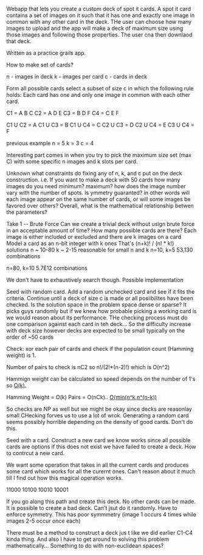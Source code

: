 Webapp that lets you create a custom deck of spot it cards. A spot it card contains a set of images on it such that it has one and exactly one image in common with any other card in the deck.  THe user can choose how many images to upload and the app will make a deck of maximum size using those images and following those properties. The user cna then downlaod that deck.

Written as a practice grails app.






How to make set of cards?

n - images in deck
k - images per card
c - cards in deck

Form all possible cards select a subset of size c in which the following rule holds:
Each card has one and only one image in common with each other card.

C1 = A B C
C2 = A D E
C3 = B D F
C4 = C E F

C1 U C2 = A
C1 U C3 = B
C1 U C4 = C
C2 U C3 = D
C2 U C4 = E
C3 U C4 = F

previous example 
n = 5
k = 3
c = 4

Interesting part comes in when you try to pick the maximum size set (max C) with some specific n images and k slots per card.

Unknown what constraints do fixing any of n, k, and c put on the deck construction.  i.e. If you want to make a deck with 50 cards how many images do you need minimum? maximum? how does the image number vary with the number of spots.  Is ymmetry guaranted?  in other words will each image appear on the same number of cards, or will some images be favored over others?  Overall, what is the mathematical relationship betwen the parameters?


Take 1 -- Brute Force
Can we create a trivial deck without usign brute force in an acceptable amount of time?
How many possible cards are there?
Each image is either included or excluded and there are k images on a card
Model a card as an n-bit integer with k ones
That's (n+k)! / (n! * k!) solutions
n ~ 10-80
k ~ 2-15
reasonable for small n and k
n=10, k=5
53,130 combinations

n=80, k=10
5.7E12 combinations

We don't have to exhaustively search though.
Possible implementation

Seed with random card.  Add a random unchecked card and see if it fits the criteria.  Continue until a deck of size c is made or all posiibilites have been checked.
Is the solution space in the problem space dense or sparse?  It picks guys randomly but if we knew how probable picking a working card is we would reason about its performance.
THe checking process must do one comparison against each card in teh deck... So the difficulty increase with deck size however decks are expected to be small typically on the order of ~50 cards

Check:
xor each pair of cards and check if the population count (Hamming weight) is 1.

Number of pairs to check is nC2 so n!/(2!*(n-2)!) which is O(n^2)

Hammign weight can be calculated so speed depends on the number of 1's so [O(k)](http://blogs.msdn.com/b/jeuge/archive/2005/06/08/hakmem-bit-count.aspx). 

Hamming Weight = O(k)
Pairs = O(nCk).. [O(min(n^k,n^(n-k))](http://stackoverflow.com/questions/24643367/whats-time-complexity-of-this-algorithm-for-finding-all-combinations)

So checks are NP as well but we might be okay since decks are reasonlay small
CHecking forves us to use a lot of wrok.  Generating a random card seems possibly horrible depending on the density of good cards. Don't do this.


Seed with a card.  Construct a new card we know works since all possible cards are options if this does not exist we have failed to create a deck.  How to contrcut a new card.

We want some operation that takes in all the current cards and produces some card which works for all the curernt ones.  Can't reason about it much till I find out how this magical operation works.

11000
10100
10010
10001

If you go along this path and create this deck.  No other cards can be made.  It is possible to create a bad deck.  Can't jsut do it randomly.  Have to enforce symmetry.  This has poor symmmetry (image 1 occurs 4 times while images 2-5 occur once each)

There must be a method to construct a deck jus	t like we did earlier C1-C4 kinda thing.  And also I have to get around to solving this problem mathematically...  Something to do with non-euclidean spaces?

